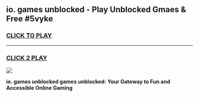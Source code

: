 
## io. games unblocked - Play Unblocked Gmaes & Free #5vyke
<h3>
<a href="https://news.freeplayer.one?title=io._games_unblocked&ref=24F">CLICK TO PLAY</a></h3>
<hr>

<h3>
<a href="https://news.freeplayer.one?title=io._games_unblocked&ref=24F">CLICK 2 PLAY</a>
  
</h3>

<a href="https://news.freeplayer.one?title=io._games_unblocked&ref=24F/"><img src="https://clearcache.store/games.png"></a>


**io. games unblocked games unblocked: Your Gateway to Fun and Accessible Online Gaming**
